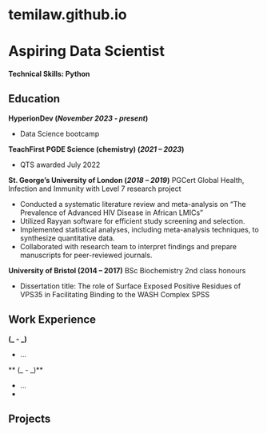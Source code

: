# temilaw.github.io

# Aspiring Data Scientist

#### Technical Skills: Python

## Education
**HyperionDev (_November 2023 - present_)** 
- Data Science bootcamp

  
**TeachFirst PGDE Science (chemistry) (_2021 – 2023_)**
  - QTS awarded July 2022

    
**St. George’s University of London (_2018 – 2019_)**	PGCert Global Health, Infection and Immunity with Level 7 research project 
- Conducted a systematic literature review and meta-analysis on “The Prevalence of Advanced HIV Disease in African LMICs” 
- Utilized Rayyan software for efficient study screening and selection.
- Implemented statistical analyses, including meta-analysis techniques, to synthesize quantitative data.
- Collaborated with research team to interpret findings and prepare manuscripts for peer-reviewed journals.

  
**University of Bristol (2014 – 2017)**	BSc Biochemistry 2nd class honours
- Dissertation title: The role of Surface Exposed Positive Residues of VPS35 in Facilitating Binding to the WASH Complex 
SPSS


## Work Experience
**(_ - _)**
- ...

** (_ - _)**
- ...
- 

## Projects





